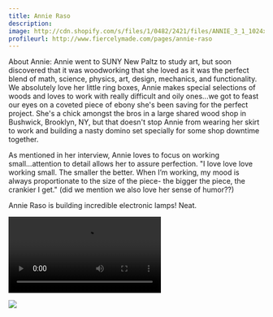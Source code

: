 ```yaml
---
title: Annie Raso
description: 
image: http://cdn.shopify.com/s/files/1/0482/2421/files/ANNIE_3_1_1024x1024.JPG
profileurl: http://www.fiercelymade.com/pages/annie-raso
---
```


About Annie: Annie went to SUNY New Paltz to study art, but soon discovered that it was woodworking that she loved as it was the perfect blend of math, science, physics, art, design, mechanics, and functionality. We absolutely love her little ring boxes, Annie makes special selections of woods and loves to work with really difficult and oily ones...we got to feast our eyes on a coveted piece of ebony she's been saving for the perfect project. She's a chick amongst the bros in a large shared wood shop in Bushwick, Brooklyn, NY, but that doesn't stop Annie from wearing her skirt to work and building a nasty domino set specially for some shop downtime together. 

As mentioned in her interview, Annie loves to focus on working small...attention to detail allows her to assure perfection. "I love love love working small. The smaller the better. When I’m working, my mood is always proportionate to the size of the piece- the bigger the piece, the crankier I get." (did we mention we also love her sense of humor??)

Annie Raso is building incredible electronic lamps! Neat.

<video src="https://scontent-lga1-1.cdninstagram.com/hphotos-xfa1/t50.2886-16/11770028_1467754893545110_1109428441_n.mp4" controls></video>

<img src="https://igcdn-photos-b-a.akamaihd.net/hphotos-ak-xaf1/t51.2885-15/11386416_1650208638553849_2045683358_n.jpg" />